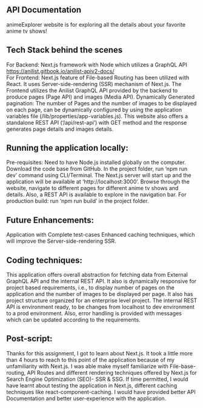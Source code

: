 ## API Documentation

animeExplorer website is for exploring all the details about your favorite anime tv shows!

## Tech Stack behind the scenes
For Backend: Next.js framework with Node which utilizes a GraphQL API https://anilist.gitbook.io/anilist-apiv2-docs/  
For Frontend: Next.js feature of File-based Routing has been utilized with React. It uses Server-side-rendering (SSR) mechanism of Next.js.
The Frontend utilizes the Anilist GraphQL API provided by the backend to produce pages (Page API) and images (Media API).
Dynamically Generated pagination: The number of Pages and the number of images to be displayed on each page, can be dynamically configured by using the application variables file (/lib/properties/app-variables.js).
This website also offers a standalone REST API (‘/api/rest-api’) with GET method and the response generates page details and images details.


##	Running the application locally:
Pre-requisites: Need to have Node.js installed globally on the computer.
Download the code base from GitHub.
In the project folder, run ‘npm run dev’ command using CLI/Terminal.
The Next.js server will start up and the application will be available at ‘http://localhost:3000’.
Browse through the website, navigate to different pages for different anime tv shows and details.
Also, a REST API is available to explore in the navigation bar.
For production build: run ‘npm run build’ in the project folder.


##	Future Enhancements:
Application with Complete test-cases
Enhanced caching techniques, which will improve the Server-side-rendering SSR.

##	Coding techniques:
This application offers overall abstraction for fetching data from External GraphQL API and the internal REST API.
It also is dynamically responsive for project based requirements, i.e., to display number of pages on the application and the number of images to be displayed per page. 
It also has project structure organized for an enterprise level project.
The internal REST API is environment ready, to be changes from localhost to dev environment to a prod environment.
Also, error handling is provided with messages which can be updated according to the requirements.



## Post-script:
Thanks for this assignment, I got to learn about Next.js. It took a little more than 4 hours to reach to this point of the application because of my unfamiliarity with Next.js. I was able make myself familiarize with File-base-routing, API Routes and different rendering techniques offered by Next.js for Search Engine Optimization (SEO)- SSR & SSG. If time permitted, I would have learnt about testing the application in Next.js, different caching techniques like react-component-caching. I would have provided better API Documentation and better user-experience with the application.

